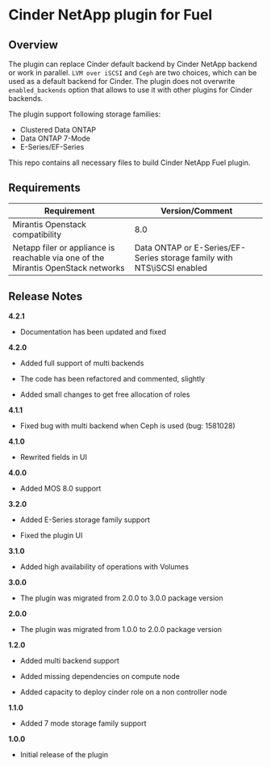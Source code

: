 Cinder NetApp plugin for Fuel
=============================

Overview
--------

The plugin can replace Cinder default backend by Cinder NetApp backend or work in parallel. ``LVM over iSCSI`` and ``Ceph`` are two choices, which can be used as a default backend for Cinder. The plugin does not overwrite ``enabled_backends`` option that allows to use it with other plugins for Cinder backends.


The plugin support following storage families:
 - Clustered Data ONTAP
 - Data ONTAP 7-Mode
 - E-Series/EF-Series

This repo contains all necessary files to build Cinder NetApp Fuel plugin.


Requirements
------------

| Requirement                                                                              | Version/Comment                                                        |
|------------------------------------------------------------------------------------------|------------------------------------------------------------------------|
| Mirantis Openstack compatibility                                                         | 8.0                                                                    |
| Netapp filer or appliance is reachable via one of the Mirantis OpenStack networks        | Data ONTAP or E-Series/EF-Series storage family with NTS\iSCSI enabled |


Release Notes
-------------

**4.2.1**

* Documentation has been updated and fixed

**4.2.0**

* Added full support of multi backends

* The code has been refactored and commented, slightly

* Added small changes to get free allocation of roles

**4.1.1**

* Fixed bug with multi backend when Ceph is used (bug: 1581028)

**4.1.0**

* Rewrited fields in UI

**4.0.0**

* Added MOS 8.0 support

**3.2.0**

* Added E-Series storage family support

* Fixed the plugin UI

**3.1.0**

* Added high availability of operations with Volumes

**3.0.0**

* The plugin was migrated from 2.0.0 to 3.0.0 package version

**2.0.0**

* The plugin was migrated from 1.0.0 to 2.0.0 package version

**1.2.0**

* Added multi backend support

* Added missing dependencies on compute node

* Added capacity to deploy cinder role on a non controller node

**1.1.0**

* Added 7 mode storage family support

**1.0.0**

* Initial release of the plugin

